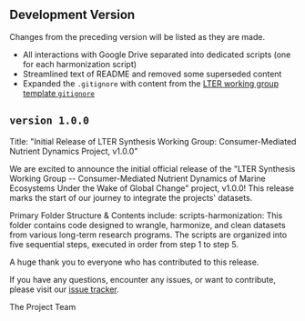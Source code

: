 ## Development Version

Changes from the preceding version will be listed as they are made.

- All interactions with Google Drive separated into dedicated scripts (one for each harmonization script)
- Streamlined text of README and removed some superseded content
- Expanded the `.gitignore` with content from the [LTER working group template `gitignore`](https://github.com/lter/lterwg-template/blob/main/.gitignore)

## `version 1.0.0`

Title: "Initial Release of LTER Synthesis Working Group: Consumer-Mediated Nutrient Dynamics Project, v1.0.0"

We are excited to announce the initial official release of the "LTER Synthesis Working Group -- Consumer-Mediated Nutrient Dynamics of Marine Ecosystems Under the Wake of Global Change" project, v1.0.0! This release marks the start of our journey to integrate the projects' datasets.

Primary Folder Structure & Contents include:
scripts-harmonization: This folder contains code designed to wrangle, harmonize, and clean datasets from various long-term research programs. The scripts are organized into five sequential steps, executed in order from step 1 to step 5.

A huge thank you to everyone who has contributed to this release.

If you have any questions, encounter any issues, or want to contribute, please visit our [issue tracker](https://github.com/lter/lterwg-marine-cnd/issues).

The Project Team
